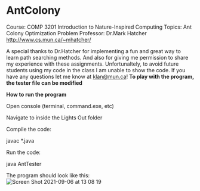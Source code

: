 # AntColony



Course: COMP 3201 Introduction to Nature-Inspired Computing
Topics: Ant Colony Optimization Problem
Professor: Dr.Mark Hatcher http://www.cs.mun.ca/~mhatcher/

A special thanks to Dr.Hatcher for implementing a fun and great way to learn path searching methods. And also for giving me permission to share my experience with these assignments. Unfortunaltely, to avoid future students using my code in the class I am unable to show the code. If you have any questions let me know at klan@mun.ca! **To play with the program, the tester file can be modified**

**How to run the program**

Open console (terminal, command.exe, etc)

Navigate to inside the Lights Out folder

Compile the code:

javac *.java

Run the code:

java AntTester

The program should look like this: <br>
![Screen Shot 2021-09-06 at 13 08 19](https://user-images.githubusercontent.com/66441548/132241015-f94219ee-c2f6-4ad1-9ad8-af47ec9ae4f5.png)


